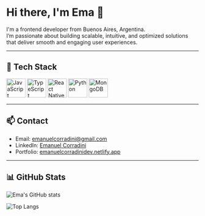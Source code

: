 # Hi there, I'm Ema 👋

I'm a frontend developer from Buenos Aires, Argentina.  
I’m passionate about building scalable, intuitive, and optimized solutions that deliver smooth and engaging user experiences.

---

## 🚀 Tech Stack

<p align="left">
  <img src="https://cdn.jsdelivr.net/gh/devicons/devicon/icons/javascript/javascript-original.svg" alt="JavaScript" width="50" height="50"/>
  <img src="https://cdn.jsdelivr.net/gh/devicons/devicon/icons/typescript/typescript-original.svg" alt="TypeScript" width="50" height="50"/>
  <img src="https://cdn.jsdelivr.net/gh/devicons/devicon/icons/react/react-original.svg" alt="React Native" width="50" height="50"/>
  <img src="https://cdn.jsdelivr.net/gh/devicons/devicon/icons/python/python-original.svg" alt="Python" width="50" height="50"/>
  <img src="https://cdn.jsdelivr.net/gh/devicons/devicon/icons/mongodb/mongodb-original.svg" alt="MongoDB" width="50" height="50"/>
</p>


---

## 📫 Contact

- Email: [emanuelcorradini@gmail.com](mailto:emanuelcorradini@gmail.com)  
- LinkedIn: [Emanuel Corradini](https://www.linkedin.com/in/emanuel-corradini-8bb435229/)  
- Portfolio: [emanuelcorradinidev.netlify.app](https://emanuelcorradinidev.netlify.app/)


---

## 📊 GitHub Stats

![Ema's GitHub stats](https://github-readme-stats.vercel.app/api?username=emaaa05&show_icons=true&theme=radical)

![Top Langs](https://github-readme-stats.vercel.app/api/top-langs/?username=emaaa05&layout=compact&theme=radical)

<!--
**emaaa05/emaaa05** is a ✨ _special_ ✨ repository because its `README.md` (this file) appears on your GitHub profile.

Here are some ideas to get you started:

- 🔭 I’m currently working on ...
- 🌱 I’m currently learning ...
- 👯 I’m looking to collaborate on ...
- 🤔 I’m looking for help with ...
- 💬 Ask me about ...
- 📫 How to reach me: ...
- 😄 Pronouns: ...
- ⚡ Fun fact: ...
-->
